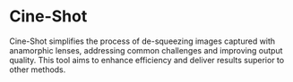 # Cine-Shot
Cine-Shot simplifies the process of de-squeezing images captured with anamorphic lenses, addressing common challenges and improving output quality. This tool aims to enhance efficiency and deliver results superior to other methods. 
